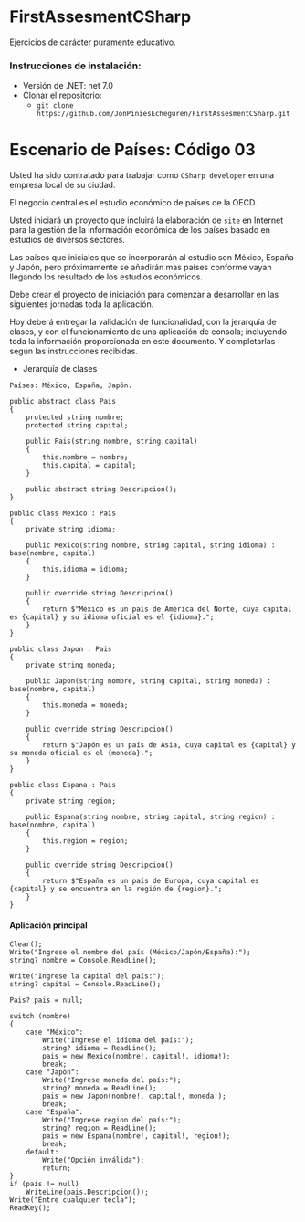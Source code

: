 # FirstAssesmentCSharp

Ejercicios de carácter puramente educativo.

### Instrucciones de instalación:

- Versión de .NET: net 7.0
- Clonar el repositorio:
  - `git clone https://github.com/JonPiniesEcheguren/FirstAssesmentCSharp.git`

# Escenario de Países: Código 03

Usted ha sido contratado para trabajar como `CSharp developer` en una empresa local de su ciudad.

El negocio central es el estudio económico de países de la OECD.

Usted iniciará un proyecto que incluirá la elaboración de `site` en Internet para la gestión de la información económica de los países basado en estudios de diversos sectores.

Las países que iniciales que se incorporarán al estudio son México, España y Japón, pero próximamente se añadirán mas países conforme vayan llegando los resultado de los estudios  económicos.

Debe crear el proyecto de iniciación para comenzar a desarrollar en las siguientes jornadas toda la aplicación.

Hoy deberá entregar la validación de funcionalidad, con la jerarquía de clases, y con el funcionamiento de una aplicación de consola; incluyendo toda la información proporcionada en este documento. Y completarlas según las instrucciones recibidas.

- Jerarquía de clases

```
Países: México, España, Japón.
```

``` CSharp
public abstract class Pais
{
    protected string nombre;
    protected string capital;

    public Pais(string nombre, string capital)
    {
        this.nombre = nombre;
        this.capital = capital;
    }

    public abstract string Descripcion();
}

public class Mexico : Pais
{
    private string idioma;

    public Mexico(string nombre, string capital, string idioma) : base(nombre, capital)
    {
        this.idioma = idioma;
    }

    public override string Descripcion()
    {
        return $"México es un país de América del Norte, cuya capital es {capital} y su idioma oficial es el {idioma}.";
    }
}

public class Japon : Pais
{
    private string moneda;

    public Japon(string nombre, string capital, string moneda) : base(nombre, capital)
    {
        this.moneda = moneda;
    }

    public override string Descripcion()
    {
        return $"Japón es un país de Asia, cuya capital es {capital} y su moneda oficial es el {moneda}.";
    }
}

public class Espana : Pais
{
    private string region;

    public Espana(string nombre, string capital, string region) : base(nombre, capital)
    {
        this.region = region;
    }

    public override string Descripcion()
    {
        return $"España es un país de Europa, cuya capital es {capital} y se encuentra en la región de {region}.";
    }
}
```

####  Aplicación principal

```CSharp
Clear();
Write("Ingrese el nombre del país (México/Japón/España):");
string? nombre = Console.ReadLine();

Write("Ingrese la capital del país:");
string? capital = Console.ReadLine();

Pais? pais = null;

switch (nombre)
{
    case "México":
        Write("Ingrese el idioma del país:");
        string? idioma = ReadLine();
        pais = new Mexico(nombre!, capital!, idioma!);
        break;
    case "Japón":
        Write("Ingrese moneda del país:");
        string? moneda = ReadLine();
        pais = new Japon(nombre!, capital!, moneda!);
        break;
    case "España":
        Write("Ingrese region del país:");
        string? region = ReadLine();
        pais = new Espana(nombre!, capital!, region!);
        break;
    default:
        Write("Opción inválida");
        return;
}
if (pais != null)
    WriteLine(pais.Descripcion());
Write("Entre cualquier tecla");
ReadKey();
```

